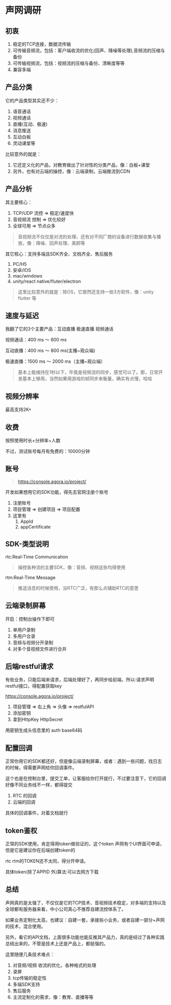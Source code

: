 # 声网调研

## 初衷

1. 稳定的TCP连接，数据流传输
2. 可传输音频流，包括：客户端收流的优化\(回声、降噪等处理\),音频流的压缩与备份
3. 可传输视频流，包括：视频流的压缩与备份、清晰度等等
4. 兼容多端

## 产品分类

它的产品类型其实还不少：

1. 语音通话
2. 视频通话
3. 直播\(互动、极速\)
4. 消息推送
5. 互动白板
6. 灵动课堂等

比较意外的就是：

1. 它还定义化的产品，对教育做出了针对性的分类产品，像：白板\+课堂
2. 另外，也有对云端的操控，像：云端录制，云端推流到CDN

## 产品分析

其主要核心：

1. TCP/UDP 流控 =\> 稳定/速度快
2. 音视频流 控制 =\> 优化较好
3. 全球可用 =\> 节点众多

> 音视频流不仅仅是对流的处理，还有对不同厂商的设备进行数据收集与播放，像：降噪、回声处理、美颜等

其它核心：支持多端且SDK齐全、文档齐全、售后服务

1. PC/H5
2. 安卓/IOS
3. mac/windows
4. unity/react native/fluter/electron

> 这里比较意外的就是：除OS，它居然还支持一些3方软件，像：unity flutter 等

## 速度与延迟

我翻了它的3个主要产品：互动直播 极速直播 视频通话

视频通话：400 ms ～ 800 ms

互动直播：400 ms ～ 800 ms\(主播~观众端\)

极速直播：1500 ms ～ 2000 ms（主播~观众端）

> 基本上能维持在1秒以下，毕竟是视频流的同步，感觉可以了。那，日常开发基本上够用，当然如果用游戏的帧同步来衡量，确实有点慢，哈哈

## 视频分辨率

最高支持2K\+

## 收费

按照使用时长\+分辨率\+人数

不过，测试账号每月有免费的：10000分钟

## 账号

> https://console.agora.io/project/

开发如果想用它的SDK功能，得先去官网注册个账号

1. 注册账号
2. 项目管理 =\> 创建项目 =\> 项目配置
3. 这里有
    1. AppId
    2. appCertificate

## SDK\-类型说明

rtc:Real\-Time Communication

> 操控各种流的主要SDK，像：音频、视频这些均得使用

rtm:Real\-Time Message

> 推送消息的时候使用，没RTC广泛，有那么点辅助RTC的意思

## 云端录制屏幕

开启：控制台操作下即可

1. 单用户录制
2. 多用户合录
3. 音频与视频分开录制
4. 对多个音视频文件进行合并

## 后端restful请求

有些业务，只能后端来请求，后端处理好了，再同步给前端，所以:请求声明restful接口，得配置获取key

https://console.agora.io/project/

1. 项目管理 =\> 右上角 =\> 头像 =\> restfulAPI
2. 添加密钥
3. 拿到HttpKey HttpSecret

用密钥生成头信息里的 auth base64码

## 配置回调

正常你用它的SDK都还好，但是像云端录制屏幕，或者：遇到一些问题，找日志的时候，得需要声网给你回调事件。

这个也是在控制台里，提交工单，让客服给你打开就行，不过要注意下，它的回调好像不同业务线不一样，都得提交

1. RTC 的回调
2. 云端的回调

具体的回调事件，对着文档就行

## token鉴权

正常的SDK使用，肯定得用token做验证的，这个token 声网有个UI界面可申请，但是它是建议你在后端创建token的

rtc rtm的TOKEN还不太同，得分开申请。

具体token\(除了APPID 外\)算法:可以去网方下载

## 总结

声网真的是太强了，不仅仅是它的TCP技术、音视频技术稳定，对多端的支持以及全球都有服务器来看，中小公司真心不推荐自建流控体系了。

如果业务定制化太高，也建议：自建一套，承接些小业务，或者自建一部分\+声网的技术，混合使用。

另外，看它的API文档，上面很多功能也能反推其产品力，真的是经过了各种实践总结出来的，不管是技术上还是产品上，都挺强的。

这里随便几条技术难点：

1. 对音频/视频 收流的优化，各种格式的处理
2. 录屏
3. tcp传输的稳定性
4. 多端SDK支持
5. 售后服务
6. 主流定制化的需求，像：教育、直播等等
